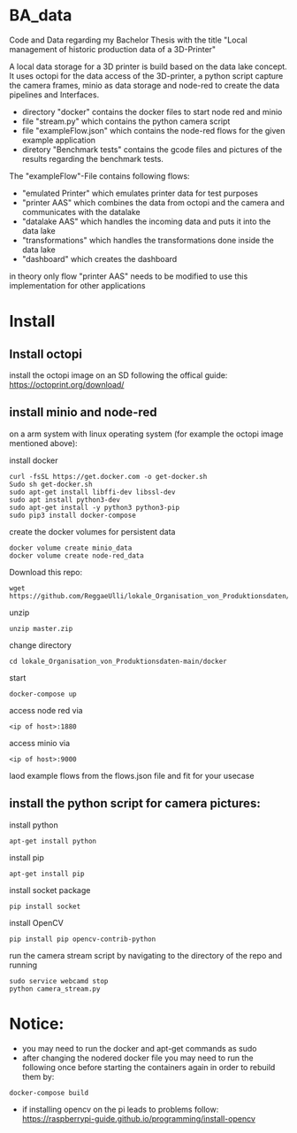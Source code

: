 # BA_data
Code and Data regarding my Bachelor Thesis with the title "Local management of historic production data of a 3D-Printer"

A local data storage for a 3D printer is build based on the data lake concept. It uses octopi for the data access of the 3D-printer, a python script capture the camera frames, minio as data storage and node-red to create the data pipelines and Interfaces. 

- directory "docker" contains the docker files to start node red and minio 
- file "stream.py" which contains the python camera script
- file "exampleFlow.json" which contains the node-red flows for the given example application 
- diretory "Benchmark tests" contains the gcode files and pictures of the results regarding the benchmark tests.

The "exampleFlow"-File contains following flows:
  - "emulated Printer" which emulates printer data for test purposes
  - "printer AAS" which combines the data from octopi and the camera and communicates with the datalake
  - "datalake AAS" which handles the incoming data and puts it into the data lake
  - "transformations" which handles the transformations done inside the data lake
  - "dashboard" which creates the dashboard

in theory only flow "printer AAS" needs to be modified to use this implementation for other applications

# Install
  ## Install octopi
  
  install the octopi image on an SD following the offical guide: https://octoprint.org/download/
  
  ## install minio and node-red
  
  on a arm system with linux operating system (for example the octopi image mentioned above):
  
  install docker
  
    curl -fsSL https://get.docker.com -o get-docker.sh
    ‍Sudo sh get-docker.sh
    sudo apt-get install libffi-dev libssl-dev
    sudo apt install python3-dev
    sudo apt-get install -y python3 python3-pip
    sudo pip3 install docker-compose
    
  create the docker volumes for persistent data
  
    docker volume create minio_data
    docker volume create node-red_data
  
  Download this repo:
  
    wget https://github.com/ReggaeUlli/lokale_Organisation_von_Produktionsdaten/archive/refs/heads/main.zip
  
  unzip
    
    unzip master.zip
  
  change directory
    
    cd lokale_Organisation_von_Produktionsdaten-main/docker
   
   start
   
    docker-compose up
    
   access node red via 
   
    <ip of host>:1880
   
   access minio via
   
    <ip of host>:9000
    
   laod example flows from the flows.json file and fit for your usecase
   
   ## install the python script for camera pictures:
      
   install python
    
    apt-get install python
    
   install pip
   
    apt-get install pip
   
   install socket package
   
    pip install socket
   
   install OpenCV 
   
    pip install pip opencv-contrib-python
   
   run the camera stream script by navigating to the directory of the repo and running
    
    sudo service webcamd stop
    python camera_stream.py
      
# Notice:
    
   - you may need to run the docker and apt-get commands as sudo
   - after changing the nodered docker file you may need to run the following once before starting the containers again in order to rebuild them by:

    docker-compose build
  
   - if installing opencv on the pi leads to problems follow: https://raspberrypi-guide.github.io/programming/install-opencv
      

